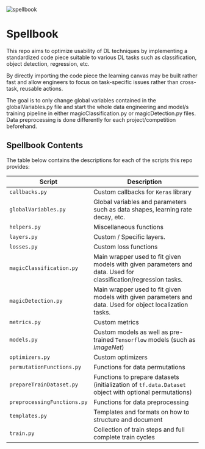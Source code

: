 ![spellbook](https://user-images.githubusercontent.com/73081144/134788873-c1401000-5fe5-45da-8902-96891c218d69.png)

# Spellbook

This repo aims to optimize usability of DL techniques by implementing a
standardized code piece suitable to various DL tasks such as classification,
object detection, regression, etc.

By directly importing the code piece the learning canvas may be built rather
fast and allow engineers to focus on task-specific issues rather than
cross-task, reusable actions.

The goal is to only change global variables contained in the globalVariables.py file
and start the whole data engineering and model/s training pipeline in either 
magicClassification.py or magicDetection.py files. Data preprocessing is done
differently for each project/competition beforehand.

## Spellbook Contents

The table below contains the descriptions for each of the scripts this repo
provides:

| Script                      | Description                                                                                           |
| --------------------------- | ----------------------------------------------------------------------------------------------------- |
| `callbacks.py`              | Custom callbacks for `Keras` library                                                                  |
| `globalVariables.py`        | Global variables and parameters such as data shapes, learning rate decay, etc.                        |
| `helpers.py`                | Miscellaneous functions                                                                               |
| `layers.py`                 | Custom / Specific layers.                                                                             |
| `losses.py`                 | Custom loss functions                                                                                 |
| `magicClassification.py`    | Main wrapper used to fit given models with given parameters and data. Used for classification/regression tasks.                                                                                                                                                               |
| `magicDetection.py`         | Main wrapper used to fit given models with given parameters and data. Used for object localization tasks.                                                                                                                                                                     |
| `metrics.py`                | Custom metrics                                                                                        |
| `models.py`                 | Custom models as well as pre-trained `Tensorflow` models (such as _ImageNet_)                         |
| `optimizers.py`             | Custom optimizers                                                                                     |
| `permutationFunctions.py`   | Functions for data permutations                                                                       |
| `prepareTrainDataset.py`    | Functions to prepare datasets (initialization of `tf.data.Dataset` object with optional permutations) |
| `preprocessingFunctions.py` | Functions for data preprocessing                                                                      |
| `templates.py`              | Templates and formats on how to structure and document                                                |
| `train.py`                  | Collection of train steps and full complete train cycles                                              |
